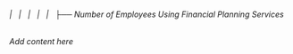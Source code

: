 ###### |   |   |   |   |   ├── Number of Employees Using Financial Planning Services

*Add content here*